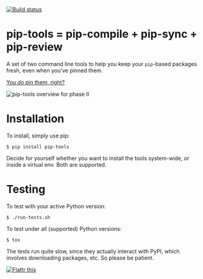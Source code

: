 [![Build status](https://secure.travis-ci.org/nvie/pip-tools.png?branch=master)](https://secure.travis-ci.org/nvie/pip-tools)

pip-tools = pip-compile + pip-sync + pip-review
===============================================

A set of two command line tools to help you keep your `pip`-based packages
fresh, even when you've pinned them.

[You _do_ pin them, right?][0]

![pip-tools overview for phase II](https://github.com/downloads/nvie/pip-tools/pip-tools-phase-II-overview.png)


Installation
============

To install, simply use pip:

```console
$ pip install pip-tools
```

Decide for yourself whether you want to install the tools system-wide, or
inside a virtual env.  Both are supported.


Testing
=======

To test with your active Python version:

```console
$ ./run-tests.sh
```

To test under all (supported) Python versions:

```console
$ tox
```

The tests run quite slow, since they actually interact with PyPI, which
involves downloading packages, etc.  So please be patient.


[![Flattr this][2]][1]

[0]: http://nvie.com/posts/pin-your-packages/
[1]: https://flattr.com/thing/882478/Pin-Your-Packages
[2]: http://api.flattr.com/button/button-static-50x60.png
[3]: https://bitheap.org/cram/
